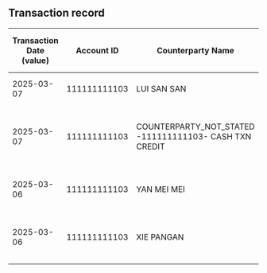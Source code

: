 ## Transaction record
| Transaction Date (value) | Account ID | Counterparty Name | Counterparty ID | Originating Currency | Originating Amount | Debit Credit Indicator | Beneficiary Bank Raw | Originator Bank Raw | Beneficiary Name | Originator Account Number | Transaction Type Source | Transaction Code Description | Sending Bank Account Number | Sending Bank Address | Converted Amount |
| --- | --- | --- | --- | --- | --- | --- | --- | --- | --- | --- | --- | --- | --- | --- | --- |
| 2025-03-07 | 111111111103 | LUI SAN SAN | 66666666605 | HKD | 20000 | C | Hang Seng Bank Ltd. | Livi Bank Limited | CHIU YAN | 66666666605 | CWTF | Default transaction | NaN | Livi Bank Limited | 20000 |
| 2025-03-07 | 111111111103 | COUNTERPARTY\_NOT\_STATED -111111111103- CASH TXN CREDIT | COUNTERPARTY\_NOT\_STATED -111111111103- CASH TXN CREDIT | HKD | 1000 | C | NaN | NaN | CHIU YAN | COUNTERPARTY\_NOT\_STATED -111111111103- CASH TXN CREDIT | CCCS | CASH DEP VIA CDM/BCDM - AC INPUT (TOUCH SCREEN) | NaN | NaN | 1000 |
| 2025-03-06 | 111111111103 | YAN MEI MEI | 222222222102 | HKD | 1900 | C | NaN | NaN | CHIU YAN | 222222222102 | CUTF | ATM TRANSFER UNRELATED DEPOSIT | NaN | NaN | 1900 |
| 2025-03-06 | 111111111103 | XIE PANGAN | 66666666603 | HKD | 1200 | C | Hang Seng Bank Ltd. | Alipay Financial Services (HK) Limited | CHIU YAN | 66666666603 | CWTF | Default transaction | NaN | Alipay Financial Services (HK) Limited | 1200 |